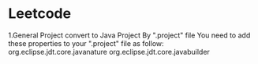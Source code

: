 # Leetcode
1.General Project convert to Java Project By ".project" file
  You need to add these properties to your ".project" file as follow:<br>
  <root>
  <natures>
	  <nature>org.eclipse.jdt.core.javanature</nature>
	</natures>
  <buildSpec>
		<buildCommand>
		  <name>org.eclipse.jdt.core.javabuilder</name>
		  <arguments>
		  </arguments>
	  </buildCommand>
	</buildSpec>
</root>
